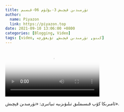 ```yaml
---
title: تۈرمىدىن قېچىش 3-بۆلۈم 06-قىسىم
author:
  name: Piyazon
  link: https://piyazon.top
date: 2021-09-10 13:06:00 +0800
categories: [Blogging, Video]
tags: [video, كىنو, تۈرمىدىن قېچىش, ئۇيغۇرچە]
---
```


<style>
@import url(/assets/css/uyghur.css);
</style>

<video id="player" class="weixin_video" playsinline controls poster="https://gitlab.com/Alimjoo/cdn_img/-/raw/main/movie/pb/pb3.jpg"
  wxv="wxv_2125852084288749568" src="">

  <track kind="captions" label="English&Chinese" src="https://piyazon.top/storage/assets/subtitles/pb/s03e06.vtt" srclang="en&zh-CN"   />
</video>

ئامىرىكا كۆپ قىسىملىق تىلىۋىزىيە تىياتىرى: «تۈرمىدىن قېچىش».
